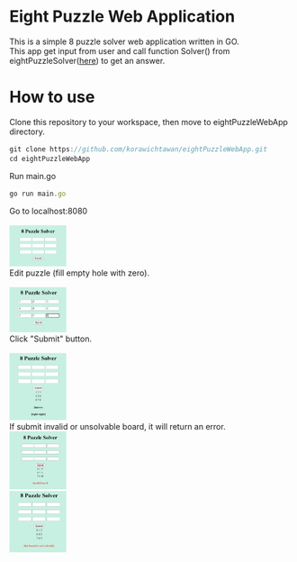# Eight Puzzle Web Application
This is a simple 8 puzzle solver web application written in GO. <br />
This app get input from user and call function Solver() from eightPuzzleSolver([here](https://github.com/korawichtawan/eightPuzzleSolver)) to get an answer.
# How to use
Clone this repository to your workspace, then move to eightPuzzleWebApp directory.
```js
git clone https://github.com/korawichtawan/eightPuzzleWebApp.git
cd eightPuzzleWebApp
```
Run main.go
```js
go run main.go
```
Go to localhost:8080<br /><br />
<img src="https://github.com/korawichtawan/eightPuzzleWebApp/blob/main/firstpage.JPG" width=20% height=20%>
<br />
Edit puzzle (fill empty hole with zero).<br /><br />
<img src="https://github.com/korawichtawan/eightPuzzleWebApp/blob/main/editPuzzle.JPG" width=20% height=20%>
<br />
Click "Submit" button.<br /><br />
<img src="https://github.com/korawichtawan/eightPuzzleWebApp/blob/main/answer.JPG" width=20% height=20%>
<br />
If submit invalid or unsolvable board, it will return an error.<br />
<img src="https://github.com/korawichtawan/eightPuzzleWebApp/blob/main/invalid.JPG" width=20% height=20%><br />
<img src="https://github.com/korawichtawan/eightPuzzleWebApp/blob/main/unsolvable.JPG" width=20% height=20%><br />
